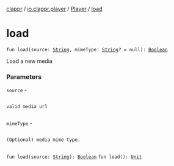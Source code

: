 [clappr](../../index.md) / [io.clappr.player](../index.md) / [Player](index.md) / [load](.)

# load

`fun load(source: `[`String`](https://kotlinlang.org/api/latest/jvm/stdlib/kotlin/-string/index.html)`, mimeType: `[`String`](https://kotlinlang.org/api/latest/jvm/stdlib/kotlin/-string/index.html)`? = null): `[`Boolean`](https://kotlinlang.org/api/latest/jvm/stdlib/kotlin/-boolean/index.html)

Load a new media

### Parameters

`source` -

```

```
    valid media url
```

```

`mimeType` -

```

```
    (Optional) media mime type.
```

```

`fun load(source: `[`String`](https://kotlinlang.org/api/latest/jvm/stdlib/kotlin/-string/index.html)`): `[`Boolean`](https://kotlinlang.org/api/latest/jvm/stdlib/kotlin/-boolean/index.html)
`fun load(): `[`Unit`](https://kotlinlang.org/api/latest/jvm/stdlib/kotlin/-unit/index.html)